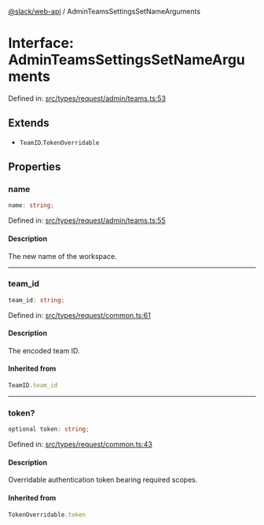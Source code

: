 [@slack/web-api](../index.md) / AdminTeamsSettingsSetNameArguments

# Interface: AdminTeamsSettingsSetNameArguments

Defined in: [src/types/request/admin/teams.ts:53](https://github.com/slackapi/node-slack-sdk/blob/main/packages/web-api/src/types/request/admin/teams.ts#L53)

## Extends

- `TeamID`.`TokenOverridable`

## Properties

### name

```ts
name: string;
```

Defined in: [src/types/request/admin/teams.ts:55](https://github.com/slackapi/node-slack-sdk/blob/main/packages/web-api/src/types/request/admin/teams.ts#L55)

#### Description

The new name of the workspace.

***

### team\_id

```ts
team_id: string;
```

Defined in: [src/types/request/common.ts:61](https://github.com/slackapi/node-slack-sdk/blob/main/packages/web-api/src/types/request/common.ts#L61)

#### Description

The encoded team ID.

#### Inherited from

```ts
TeamID.team_id
```

***

### token?

```ts
optional token: string;
```

Defined in: [src/types/request/common.ts:43](https://github.com/slackapi/node-slack-sdk/blob/main/packages/web-api/src/types/request/common.ts#L43)

#### Description

Overridable authentication token bearing required scopes.

#### Inherited from

```ts
TokenOverridable.token
```
